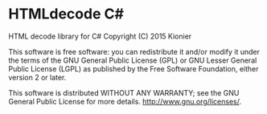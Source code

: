 # HTMLdecode C&#35;
HTML decode library for C# 
Copyright (C) 2015 Kionier

<!--For guides on how to use this library, please go to <http://kionier.com/npgsql-helper/>.
-->
This software is free software: you can redistribute it and/or modify it under the terms of the 
GNU General Public License (GPL) or GNU Lesser General Public License (LGPL) as published by
the Free Software Foundation, either version 2 or later.

This software is distributed WITHOUT ANY WARRANTY; see the GNU General Public License for more details. <http://www.gnu.org/licenses/>.
